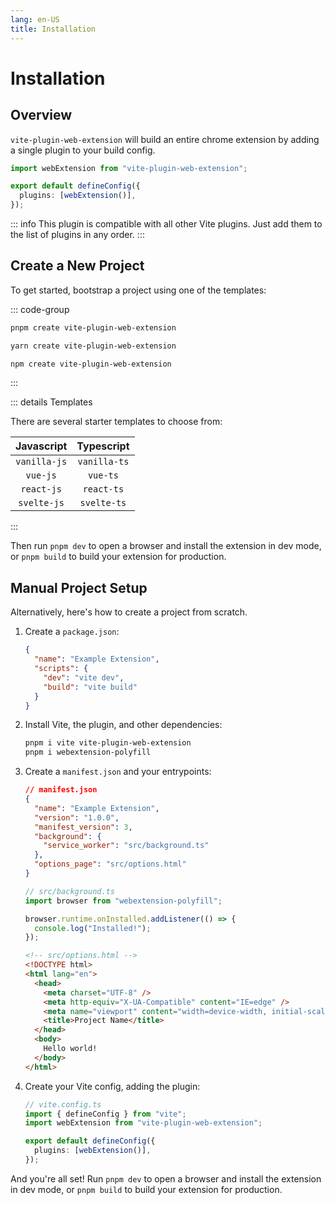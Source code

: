```yaml
---
lang: en-US
title: Installation
---
```


# Installation

## Overview

`vite-plugin-web-extension` will build an entire chrome extension by adding a single plugin to your build config.

```ts
import webExtension from "vite-plugin-web-extension";

export default defineConfig({
  plugins: [webExtension()],
});
```

::: info
This plugin is compatible with all other Vite plugins. Just add them to the list of plugins in any order.
:::

## Create a New Project

To get started, bootstrap a project using one of the templates:

::: code-group

```bash [PNPM]
pnpm create vite-plugin-web-extension
```

```bash [YARN]
yarn create vite-plugin-web-extension
```

```bash [NPM]
npm create vite-plugin-web-extension
```

:::

::: details Templates

There are several starter templates to choose from:

|  Javascript  |  Typescript  |
| :----------: | :----------: |
| `vanilla-js` | `vanilla-ts` |
|   `vue-js`   |   `vue-ts`   |
|  `react-js`  |  `react-ts`  |
|  `svelte-js` |  `svelte-ts` |

:::

Then run `pnpm dev` to open a browser and install the extension in dev mode, or `pnpm build` to build your extension for production.

## Manual Project Setup

Alternatively, here's how to create a project from scratch.

1. Create a `package.json`:

   ```json
   {
     "name": "Example Extension",
     "scripts": {
       "dev": "vite dev",
       "build": "vite build"
     }
   }
   ```

2. Install Vite, the plugin, and other dependencies:

   ```bash
   pnpm i vite vite-plugin-web-extension
   pnpm i webextension-polyfill
   ```

3. Create a `manifest.json` and your entrypoints:

   ```json
   // manifest.json
   {
     "name": "Example Extension",
     "version": "1.0.0",
     "manifest_version": 3,
     "background": {
       "service_worker": "src/background.ts"
     },
     "options_page": "src/options.html"
   }
   ```

   ```ts
   // src/background.ts
   import browser from "webextension-polyfill";

   browser.runtime.onInstalled.addListener(() => {
     console.log("Installed!");
   });
   ```

   ```html
   <!-- src/options.html -->
   <!DOCTYPE html>
   <html lang="en">
     <head>
       <meta charset="UTF-8" />
       <meta http-equiv="X-UA-Compatible" content="IE=edge" />
       <meta name="viewport" content="width=device-width, initial-scale=1.0" />
       <title>Project Name</title>
     </head>
     <body>
       Hello world!
     </body>
   </html>
   ```

4. Create your Vite config, adding the plugin:

   ```ts
   // vite.config.ts
   import { defineConfig } from "vite";
   import webExtension from "vite-plugin-web-extension";

   export default defineConfig({
     plugins: [webExtension()],
   });
   ```

And you're all set! Run `pnpm dev` to open a browser and install the extension in dev mode, or `pnpm build` to build your extension for production.

